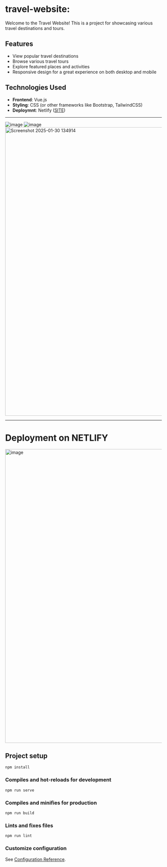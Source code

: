 # travel-website:
Welcome to the Travel Website! This is a project for showcasing various travel destinations and tours. 

## Features
- View popular travel destinations
- Browse various travel tours
- Explore featured places and activities
- Responsive design for a great experience on both desktop and mobile

## Technologies Used
- **Frontend**: Vue.js
- **Styling**: CSS (or other frameworks like Bootstrap, TailwindCSS)
- **Deploymnt**: Netlify ([SITE](https://travel-time-ao.netlify.app/))
---
![image](https://github.com/user-attachments/assets/8503b226-4115-4e39-bbdc-54d40e4a6f89)
![image](https://github.com/user-attachments/assets/ac6e7021-8460-4733-993e-b7284bbb925d)
<img width="926" alt="Screenshot 2025-01-30 134914" src="https://github.com/user-attachments/assets/4d437cee-14d9-47b3-a586-8af26334c547" />

---

# Deployment on NETLIFY
<img width="943" alt="image" src="https://github.com/user-attachments/assets/8073d681-d45d-4737-8131-1f77372b21e3" />


## Project setup
```
npm install
```

### Compiles and hot-reloads for development
```
npm run serve
```

### Compiles and minifies for production
```
npm run build
```

### Lints and fixes files
```
npm run lint
```

### Customize configuration
See [Configuration Reference](https://cli.vuejs.org/config/).

